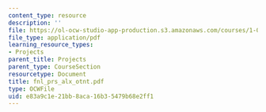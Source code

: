 ```yaml
---
content_type: resource
description: ''
file: https://ol-ocw-studio-app-production.s3.amazonaws.com/courses/1-054-mechanics-and-design-of-concrete-structures-spring-2004/e83a9c1e21bb8aca16b35479b68e2ff1_fnl_prs_alx_otnt.pdf
file_type: application/pdf
learning_resource_types:
- Projects
parent_title: Projects
parent_type: CourseSection
resourcetype: Document
title: fnl_prs_alx_otnt.pdf
type: OCWFile
uid: e83a9c1e-21bb-8aca-16b3-5479b68e2ff1
---
```

